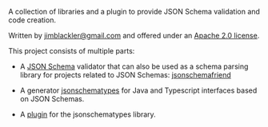 A collection of libraries and a plugin to provide JSON Schema validation and
code creation.

Written by jimblackler@gmail.com and offered under an
[Apache 2.0 license](https://www.apache.org/licenses/LICENSE-2.0).

This project consists of multiple parts:

* A
[JSON Schema](https://json-schema.org/) validator that can also be used as a
schema parsing library for projects related to JSON Schemas:
[jsonschemafriend](https://github.com/jimblackler/jsonschematypes/tree/master/library)

* A generator
[jsonschematypes](https://github.com/jimblackler/jsonschematypes/tree/master/codegen)
for Java and Typescript interfaces based on JSON Schemas.

* A
[plugin](https://github.com/jimblackler/jsonschematypes/tree/master/plugin) for
the jsonschematypes library.
